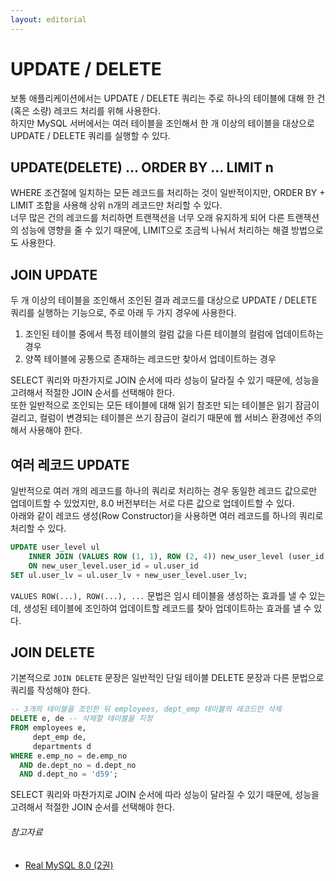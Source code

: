 ```yaml
---
layout: editorial
---
```


# UPDATE / DELETE

보통 애플리케이션에서는 UPDATE / DELETE 쿼리는 주로 하나의 테이블에 대해 한 건(혹은 소량) 레코드 처리를 위해 사용한다.  
하지만 MySQL 서버에서는 여러 테이블을 조인해서 한 개 이상의 테이블을 대상으로 UPDATE / DELETE 쿼리를 실행할 수 있다.

## UPDATE(DELETE) ... ORDER BY ... LIMIT n

WHERE 조건절에 일치하는 모든 레코드를 처리하는 것이 일반적이지만, ORDER BY + LIMIT 조합을 사용해 상위 n개의 레코드만 처리할 수 있다.  
너무 많은 건의 레코드를 처리하면 트랜잭션을 너무 오래 유지하게 되어 다른 트랜잭션의 성능에 영향을 줄 수 있기 때문에, LIMIT으로 조금씩 나눠서 처리하는 해결 방법으로도 사용한다.

## JOIN UPDATE

두 개 이상의 테이블을 조인해서 조인된 결과 레코드를 대상으로 UPDATE / DELETE 쿼리를 실행하는 기능으로, 주로 아래 두 가지 경우에 사용한다.

1. 조인된 테이블 중에서 특정 테이블의 컬럼 값을 다른 테이블의 컬럼에 업데이트하는 경우
2. 양쪽 테이블에 공통으로 존재하는 레코드만 찾아서 업데이트하는 경우

SELECT 쿼리와 마찬가지로 JOIN 순서에 따라 성능이 달라질 수 있기 때문에, 성능을 고려해서 적절한 JOIN 순서를 선택해야 한다.  
또한 일반적으로 조인되는 모든 테이블에 대해 읽기 참조만 되는 테이블은 읽기 잠금이 걸리고, 컬럼이 변경되는 테이블은 쓰기 잠금이 걸리기 때문에 웹 서비스 환경에선 주의해서 사용해야 한다.

## 여러 레코드 UPDATE

일반적으로 여러 개의 레코드를 하나의 쿼리로 처리하는 경우 동일한 레코드 값으로만 업데이트할 수 있었지만, 8.0 버전부터는 서로 다른 값으로 업데이트할 수 있다.  
아래와 같이 레코드 생성(Row Constructor)을 사용하면 여러 레코드를 하나의 쿼리로 처리할 수 있다.

```sql
UPDATE user_level ul
    INNER JOIN (VALUES ROW (1, 1), ROW (2, 4)) new_user_level (user_id, user_lv)
    ON new_user_level.user_id = ul.user_id
SET ul.user_lv = ul.user_lv + new_user_level.user_lv;
```

`VALUES ROW(...), ROW(...), ...` 문법은 임시 테이블을 생성하는 효과를 낼 수 있는데, 생성된 테이블에 조인하여 업데이트할 레코드를 찾아 업데이트하는 효과를 낼 수 있다.

## JOIN DELETE

기본적으로 `JOIN DELETE` 문장은 일반적인 단일 테이블 DELETE 문장과 다른 문법으로 쿼리를 작성해야 한다.

```sql
-- 3개의 테이블을 조인한 뒤 employees, dept_emp 테이블의 레코드만 삭제
DELETE e, de -- 삭제할 테이블을 지정
FROM employees e,
     dept_emp de,
     departments d
WHERE e.emp_no = de.emp_no
  AND de.dept_no = d.dept_no
  AND d.dept_no = 'd59';
```

SELECT 쿼리와 마찬가지로 JOIN 순서에 따라 성능이 달라질 수 있기 때문에, 성능을 고려해서 적절한 JOIN 순서를 선택해야 한다.

###### 참고자료

- [Real MySQL 8.0 (2권)](https://kobic.net/book/bookInfo/view.do?isbn=9791158392727)
